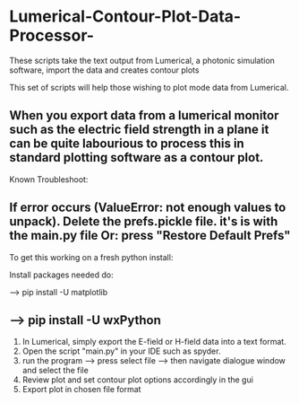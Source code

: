 # Lumerical-Contour-Plot-Data-Processor-
These scripts take the text output from Lumerical, a photonic simulation software, import the data and creates contour plots

This set of scripts will help those wishing to plot mode data from Lumerical.

When you export data from a lumerical monitor such as the electric field
strength in a plane it can be quite labourious to process this in standard 
plotting software as a contour plot.
---------------------
Known Troubleshoot:

If error occurs (ValueError: not enough values to unpack). 
Delete the prefs.pickle file. it's is with the main.py file
Or: press "Restore Default Prefs"
---------------------
To get this working on a fresh python install:

Install packages needed do:

--> pip install -U matplotlib

--> pip install -U wxPython
---------------------

1) In Lumerical, simply export the E-field or H-field data into a text format. 
2) Open the script "main.py" in your IDE such as spyder. 
3) run the program --> press select file --> then navigate dialogue window and select the file
4) Review plot and set contour plot options accordingly in the gui
5) Export plot in chosen file format

